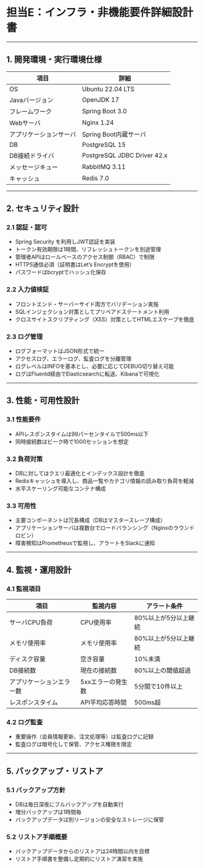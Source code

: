 
# 担当E：インフラ・非機能要件詳細設計書

---

## 1. 開発環境・実行環境仕様

| 項目               | 詳細                           |
|------------------|------------------------------|
| OS               | Ubuntu 22.04 LTS              |
| Javaバージョン     | OpenJDK 17                   |
| フレームワーク      | Spring Boot 3.0              |
| Webサーバ          | Nginx 1.24                   |
| アプリケーションサーバ | Spring Boot内蔵サーバ           |
| DB               | PostgreSQL 15                 |
| DB接続ドライバ      | PostgreSQL JDBC Driver 42.x   |
| メッセージキュー     | RabbitMQ 3.11                 |
| キャッシュ          | Redis 7.0                    |              |

---

## 2. セキュリティ設計

### 2.1 認証・認可

- Spring Security を利用しJWT認証を実装  <!--JWT認証やRBACの詳細実装は大枠だけで、具体的な設定ファイルや権限モデルは未記述。-->
- トークン有効期限は1時間、リフレッシュトークンを別途管理  
- 管理者APIはロールベースのアクセス制御（RBAC）で制限  
- HTTPS通信必須（証明書はLet’s Encryptを使用）  
- パスワードはbcryptでハッシュ化保存

### 2.2 入力値検証

- フロントエンド・サーバーサイド両方でバリデーション実施  
- SQLインジェクション対策としてプリペアドステートメント利用  
- クロスサイトスクリプティング（XSS）対策としてHTMLエスケープを徹底 <!--攻撃対策（XSSやCSRFなど）の実装レベルや防御方法の詳細も補完したほうがより堅牢になります。-->

### 2.3 ログ管理

- ログフォーマットはJSON形式で統一  
- アクセスログ、エラーログ、監査ログを分離管理  
- ログレベルはINFOを基本とし、必要に応じてDEBUG切り替え可能  
- ログはFluentd経由でElasticsearchに転送、Kibanaで可視化

---

## 3. 性能・可用性設計

### 3.1 性能要件

- APIレスポンスタイムは99パーセンタイルで500ms以下  
- 同時接続数はピーク時で1000セッションを想定

### 3.2 負荷対策

- DBに対してはクエリ最適化とインデックス設計を徹底  
- Redisキャッシュを導入し、商品一覧やカテゴリ情報の読み取り負荷を軽減  
- 水平スケーリング可能なコンテナ構成

### 3.3 可用性

- 主要コンポーネントは冗長構成（DBはマスタースレーブ構成）  
- アプリケーションサーバは複数台でロードバランシング（Nginxのラウンドロビン）  
- 障害検知はPrometheusで監視し、アラートをSlackに通知

---

## 4. 監視・運用設計

### 4.1 監視項目

| 項目               | 監視内容                          | アラート条件    <!--実際の運用経験に基づく微調整やアラート連携手順の具体化も推奨。-->                    |
|------------------|-------------------------------|-------------------------------|
| サーバCPU負荷      | CPU使用率                      | 80%以上が5分以上継続             | /*CPUやメモリの80%閾値などは一般的ですが、負荷特性に応じて調整が必要。*/
| メモリ使用率        | メモリ使用率                   | 80%以上が5分以上継続             |
| ディスク容量        | 空き容量                       | 10%未満                        |
| DB接続数           | 現在の接続数                   | 80%以上の閾値超過               |
| アプリケーションエラー数 | 5xxエラーの発生数              | 5分間で10件以上                  |
| レスポンスタイム    | API平均応答時間                | 500ms超                        |

### 4.2 ログ監査

- 重要操作（会員情報更新、注文処理等）は監査ログに記録  
- 監査ログは暗号化して保管、アクセス権限を限定

---

## 5. バックアップ・リストア

### 5.1 バックアップ方針

- DBは毎日深夜にフルバックアップを自動実行 
- 増分バックアップは1時間毎 <!--バックアップの頻度（毎日フル、1時間毎増分）は一般的な目安ですが、
実際のデータ量やシステム重要度により最適化が必要です。-->
- バックアップデータは別リージョンの安全なストレージに保管　<!--別リージョン：「バックアップを別の国や別の都市の安全な場所に保管しておく」**イメージです。-->

### 5.2 リストア手順概要

- バックアップデータからのリストアは24時間以内を目標  <!--かなりざっくりで、
災害復旧（RTO/RPO）要件に応じて具体的な手順や時間短縮の工夫が必要です。-->
- リストア手順書を整備し定期的にリストア演習を実施 <!--リストア手順書の具体的内容（コマンド例や作業フロー）や演習頻度もまだ明示されていません。-->